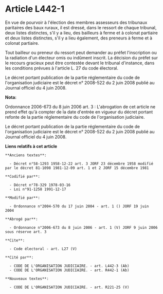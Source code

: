 # Article L442-1

En vue de pourvoir à l'élection des membres assesseurs des tribunaux paritaires des baux ruraux, il est dressé, dans le
ressort de chaque tribunal, deux listes distinctes, s'il y a lieu, des bailleurs à ferme et à colonat partiaire et deux
listes distinctes, s'il y a lieu également, des preneurs à ferme et à colonat partiaire.

Tout bailleur ou preneur du ressort peut demander au préfet l'inscription ou la radiation d'un électeur omis ou indûment
inscrit. La décision du préfet sur le recours gracieux peut être contestée devant le tribunal d'instance, dans les conditions
prévues à l'article L. 27 du code électoral.

Le décret portant publication de la partie réglementaire du code de l'organisation judiciaire est le décret n° 2008-522 du 2
juin 2008 publié au Journal officiel du 4 juin 2008.

**Nota:**

Ordonnance 2006-673 du 8 juin 2006 art. 3 : L'abrogation de cet article ne prend effet qu'à compter de la date d'entrée en
vigueur du décret portant refonte de la partie réglementaire du code de l'organisation judiciaire.

Le décret portant publication de la partie réglementaire du code de l'organisation judiciaire est le décret n° 2008-522 du 2
juin 2008 publié au Journal officiel du 4 juin 2008.

**Liens relatifs à cet article**

	**Anciens textes**:

	  - Décret n°58-1293 1958-12-22 art. 3 JORF 23 décembre 1958 modifié par le décret 81-1098 1981-12-09 art. 1 et 2 JORF 15 décembre 1981

	**Codifié par**:

	  - Décret n°78-329 1978-03-16
	  - Loi n°91-1258 1991-12-17

	**Modifié par**:

	  - Ordonnance n°2004-570 du 17 juin 2004 - art. 1 () JORF 19 juin 2004

	**Abrogé par**:

	  - Ordonnance n°2006-673 du 8 juin 2006 - art. 1 (V) JORF 9 juin 2006 sous réserve art. 3

	**Cite**:

	  - Code électoral - art. L27 (V)

	**Cité par**:

	  - CODE DE L'ORGANISATION JUDICIAIRE. - art. L442-3 (Ab)
	  - CODE DE L'ORGANISATION JUDICIAIRE. - art. R442-1 (Ab)

	**Nouveaux textes**:

	  - CODE DE L'ORGANISATION JUDICIAIRE. - art. R221-25 (V)

